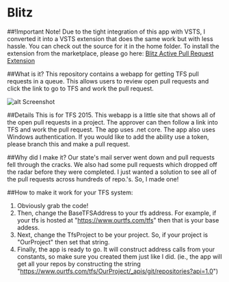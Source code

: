 # Blitz
##!Important Note!
Due to the tight integration of this app with VSTS, I converted it into a VSTS extension that does the same work but with less hassle. You can check out the source for it in the home folder. To install the extension from the marketplace, please go here: [Blitz Active Pull Request Extension](https://marketplace.visualstudio.com/items?itemName=sierpinski.blitz-allpulls-extension)

##What is it?
This repository contains a webapp for getting TFS pull requests in a queue. This allows users to review open pull requests and click the link to go to TFS and work the pull request.

![alt Screenshot](https://github.com/sierpinski/Blitz/blob/master/kylesgithub.png)

##Details
This is for TFS 2015. This webapp is a little site that shows all of the open pull requests in a project. The approver can then follow a link into TFS and work the pull request.
The app uses .net core.
The app also uses Windows authentication. If you would like to add the ability use a token, please branch this and make a pull request.

##Why did I make it?
Our state's mail server went down and pull requests fell through the cracks. We also had some pull requests which dropped off the radar before they were completed. I just wanted a solution to see all of the pull requests across hundreds of repo.'s. So, I made one!

##How to make it work for your TFS system:
1. Obviously grab the code!
2. Then, change the BaseTFSAddress to your tfs address. For example, if your tfs is hosted at "https://www.ourtfs.com/tfs" then that is your base addess.
3. Next, change the TfsProject to be your project. So, if your project is "OurProject" then set that string.
4. Finally, the app is ready to go. It will construct address calls from your constants, so make sure you created them just like I did. (ie., the app will get all your repos by constructing the string "https://www.ourtfs.com/tfs/OurProject/_apis/git/repositories?api=1.0")
